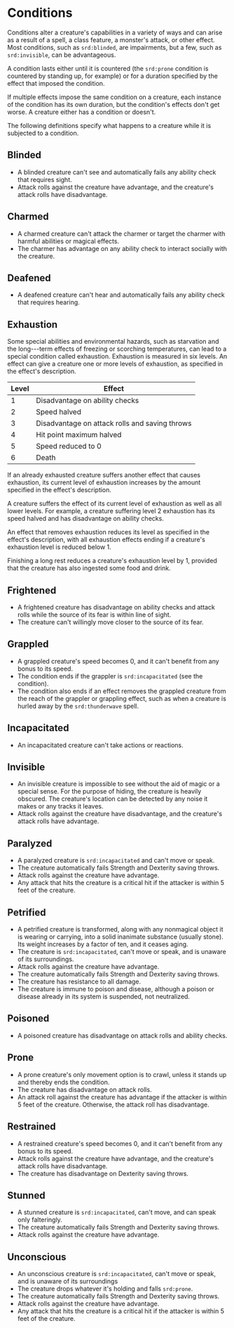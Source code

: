 # Conditions

Conditions alter a creature's capabilities in a variety of ways and can
arise as a result of a spell, a class feature, a monster's attack, or
other effect. Most conditions, such as `srd:blinded`, are impairments,
but a few, such as `srd:invisible`, can be advantageous.

A condition lasts either until it is countered (the `srd:prone`
condition is countered by standing up, for example) or for a duration
specified by the effect that imposed the condition.

If multiple effects impose the same condition on a creature, each
instance of the condition has its own duration, but the condition's
effects don't get worse. A creature either has a condition or doesn't.

The following definitions specify what happens to a creature while it is
subjected to a condition.

## Blinded

- A blinded creature can't see and automatically fails any ability
  check that requires sight.
- Attack rolls against the creature have advantage, and the creature's
  attack rolls have disadvantage.

## Charmed

- A charmed creature can't attack the charmer or target the charmer
  with harmful abilities or magical effects.
- The charmer has advantage on any ability check to interact socially
  with the creature.

## Deafened

- A deafened creature can't hear and automatically fails any ability
  check that requires hearing.

## Exhaustion

Some special abilities and environmental hazards, such as starvation and
the long---term effects of freezing or scorching temperatures, can lead
to a special condition called exhaustion. Exhaustion is measured in six
levels. An effect can give a creature one or more levels of exhaustion,
as specified in the effect's description.

<table>
<thead>
<tr class="header">
<th>Level</th>
<th>Effect</th>
</tr>
</thead>
<tbody>
<tr class="odd">
<td>1</td>
<td>Disadvantage on ability checks</td>
</tr>
<tr class="even">
<td>2</td>
<td>Speed halved</td>
</tr>
<tr class="odd">
<td>3</td>
<td>Disadvantage on attack rolls and saving throws</td>
</tr>
<tr class="even">
<td>4</td>
<td>Hit point maximum halved</td>
</tr>
<tr class="odd">
<td>5</td>
<td>Speed reduced to 0</td>
</tr>
<tr class="even">
<td>6</td>
<td>Death</td>
</tr>
</tbody>
</table>

If an already exhausted creature suffers another effect that causes
exhaustion, its current level of exhaustion increases by the amount
specified in the effect's description.

A creature suffers the effect of its current level of exhaustion as well
as all lower levels. For example, a creature suffering level 2
exhaustion has its speed halved and has disadvantage on ability checks.

An effect that removes exhaustion reduces its level as specified in the
effect's description, with all exhaustion effects ending if a creature's
exhaustion level is reduced below 1.

Finishing a long rest reduces a creature's exhaustion level by 1,
provided that the creature has also ingested some food and drink.

## Frightened

- A frightened creature has disadvantage on ability checks and attack
  rolls while the source of its fear is within line of sight.
- The creature can't willingly move closer to the source of its fear.

## Grappled

- A grappled creature's speed becomes 0, and it can't benefit from any
  bonus to its speed.
- The condition ends if the grappler is `srd:incapacitated` (see the
  condition).
- The condition also ends if an effect removes the grappled creature
  from the reach of the grappler or grappling effect, such as when a
  creature is hurled away by the `srd:thunderwave` spell.

## Incapacitated

- An incapacitated creature can't take actions or reactions.

## Invisible

- An invisible creature is impossible to see without the aid of magic
  or a special sense. For the purpose of hiding, the creature is
  heavily obscured. The creature's location can be detected by any
  noise it makes or any tracks it leaves.
- Attack rolls against the creature have disadvantage, and the
  creature's attack rolls have advantage.

## Paralyzed

- A paralyzed creature is `srd:incapacitated` and can't move or speak.
- The creature automatically fails Strength and Dexterity saving
  throws.
- Attack rolls against the creature have advantage.
- Any attack that hits the creature is a critical hit if the attacker
  is within 5 feet of the creature.

## Petrified

- A petrified creature is transformed, along with any nonmagical
  object it is wearing or carrying, into a solid inanimate substance
  (usually stone). Its weight increases by a factor of ten, and it
  ceases aging.
- The creature is `srd:incapacitated`, can't move or speak, and is
  unaware of its surroundings.
- Attack rolls against the creature have advantage.
- The creature automatically fails Strength and Dexterity saving
  throws.
- The creature has resistance to all damage.
- The creature is immune to poison and disease, although a poison or
  disease already in its system is suspended, not neutralized.

## Poisoned

- A poisoned creature has disadvantage on attack rolls and ability
  checks.

## Prone

- A prone creature's only movement option is to crawl, unless it
  stands up and thereby ends the condition.
- The creature has disadvantage on attack rolls.
- An attack roll against the creature has advantage if the attacker is
  within 5 feet of the creature. Otherwise, the attack roll has
  disadvantage.

## Restrained

- A restrained creature's speed becomes 0, and it can't benefit from
  any bonus to its speed.
- Attack rolls against the creature have advantage, and the creature's
  attack rolls have disadvantage.
- The creature has disadvantage on Dexterity saving throws.

## Stunned

- A stunned creature is `srd:incapacitated`, can't move, and can speak
  only falteringly.
- The creature automatically fails Strength and Dexterity saving
  throws.
- Attack rolls against the creature have advantage.

## Unconscious

- An unconscious creature is `srd:incapacitated`, can't move or speak,
  and is unaware of its surroundings
- The creature drops whatever it's holding and falls `srd:prone`.
- The creature automatically fails Strength and Dexterity saving
  throws.
- Attack rolls against the creature have advantage.
- Any attack that hits the creature is a critical hit if the attacker
  is within 5 feet of the creature.
